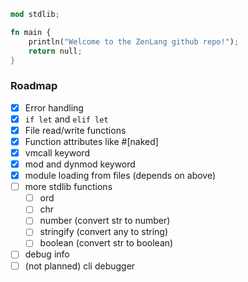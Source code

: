 ```rust
mod stdlib;

fn main {
    println("Welcome to the ZenLang github repo!");
    return null;
}
```
### Roadmap
- [x] Error handling
- [x] `if let` and `elif let`
- [x] File read/write functions
- [x] Function attributes like #[naked]
- [x] vmcall keyword
- [x] mod and dynmod keyword
- [x] module loading from files (depends on above)
- [ ] more stdlib functions
  - [ ] ord
  - [ ] chr
  - [ ] number (convert str to number)
  - [ ] stringify (convert any to string)
  - [ ] boolean (convert str to boolean)
- [ ] debug info
- [ ] (not planned) cli debugger
